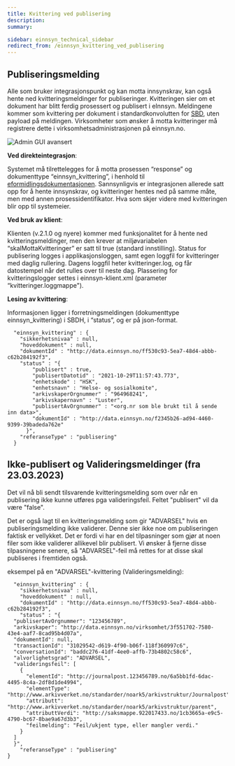 ```yaml
---
title: Kvittering ved publisering
description:
summary:

sidebar: einnsyn_technical_sidebar
redirect_from: /einnsyn_kvittering_ved_publisering
---
```


## Publiseringsmelding
Alle som bruker integrasjonspunkt og kan motta innsynskrav, kan også hente ned kvitteringsmeldinger for publiseringer.
Kvitteringen sier om et dokument har blitt ferdig prosessert og publisert i eInnsyn.
Meldingene kommer som kvittering per dokument i standardkonvolutten for [SBD](https://docs.digdir.no/docs/eFormidling/Utvikling/Meldingstjenester/einnsyns_meldingstjeneste), uten payload på meldingen.
Virksomheter som ønsker å motta kvitteringer må registrere dette i virksomhetsadministrasjonen på einnsyn.no.

![Admin GUI avansert]({{site.baseurl}}/images/einnsyn/einnsyn_admin_gui_avansert.png)

**Ved direkteintegrasjon**:

Systemet må tilrettelegges for å motta prosessen “response” og dokumenttype “einnsyn_kvittering”, i henhold til [eformidlingsdokumentasjonen](https://docs.digdir.no/docs/eFormidling/Utvikling/Meldingstjenester/einnsyns_meldingstjeneste).
Sannsynligvis er integrasjonen allerede satt opp for å hente innsynskrav, og kvitteringer hentes ned på samme måte, men med annen prosessidentifikator.
Hva som skjer videre med kvitteringen blir opp til systemeier.

**Ved bruk av klient**:

Klienten (v.2.1.0 og nyere) kommer med funksjonalitet for å hente ned kvitteringsmeldinger, men den krever at miljøvariabelen “skalMottaKvitteringer” er satt til true (standard innstilling).
Status for publisering logges i applikasjonsloggen, samt egen loggfil for kvitteringer med daglig rullering. Dagens loggfil heter kvitteringer.log, og får datostempel når det rulles over til neste dag.
Plassering for kvitteringslogger settes i einnsyn-klient.xml (parameter “kvitteringer.loggmappe").

**Lesing av kvittering**:

Informasjonen ligger i forretningsmeldingen (dokumenttype einnsyn_kvittering) i SBDH, i “status”, og er på json-format.

```
  "einnsyn_kvittering" : {
    "sikkerhetsnivaa" : null,
    "hoveddokument" : null,
    "dokumentId" : "http://data.einnsyn.no/ff530c93-5ea7-48d4-abbb-c62b284192f3",
    "status" : "{
        "publisert" : true,
        "publisertDatotid" : "2021-10-29T11:57:43.773",
        "enhetskode" : "HSK",
        "enhetsnavn" : "Helse- og sosialkomite",
        "arkivskaperOrgnummer" : "964968241",
        "arkivskapernavn" : "Luster",
        "publisertAvOrgnummer" : "<org.nr som ble brukt til å sende inn data>",
        "dokumentId" : "http://data.einnsyn.no/f2345b26-ad94-4460-9399-39badeda762e"
      }",
    "referanseType" : "publisering"
  }
```  

## Ikke-publisert og Valideringsmeldinger (fra 23.03.2023)

Det vil nå bli sendt tilsvarende kvitteringsmelding som over når en publisering ikke kunne utføres pga valideringsfeil. Feltet "publisert" vil da være "false".

Det er også lagt til en kvitteringsmelding som gir "ADVARSEL" hvis en publiseringsmelding ikke validerer. Denne sier ikke noe om publiseringen faktisk er vellykket. Det er fordi vi har en del tilpasninger som gjør at noen filer som ikke validerer allikevel blir publisert. Vi ønsker å fjerne disse tilpasningene senere, så "ADVARSEL"-feil må rettes for at disse skal publiseres i fremtiden også.

eksempel på en "ADVARSEL"-kvittering (Valideringsmelding):
``` 
  "einnsyn_kvittering" : {
    "sikkerhetsnivaa" : null,
    "hoveddokument" : null,
    "dokumentId" : "http://data.einnsyn.no/ff530c93-5ea7-48d4-abbb-c62b284192f3",
    "status" : "{
  "publisertAvOrgnummer": "123456789",
  "arkivskaper": "http://data.einnsyn.no/virksomhet/3f551702-7580-43e4-aaf7-8cad95b4d07a",
  "dokumentId": null,
  "transactionId": "31029542-d619-4f90-b06f-118f360997c6",
  "conversationId": "baddc276-41df-4ee0-affb-73b4802c58c6",
  "alvorlighetsgrad": "ADVARSEL",
  "valideringsfeil": [
    {
      "elementId": "http://journalpost.123456789.no/6a5bb1fd-6dac-4495-8c4a-2df8d1de4994",
      "elementType": "http://www.arkivverket.no/standarder/noark5/arkivstruktur/Journalpost",
      "attributt": "http://www.arkivverket.no/standarder/noark5/arkivstruktur/parent",
      "attributtVerdi": "http://saksmappe.922017433.no/1cb3665a-e9c5-4790-bc67-8bae9a67d3b3",
      "feilmelding": "Feil/ukjent type, eller mangler verdi."
    }
  ]
  }",
    "referanseType" : "publisering"
}
``` 